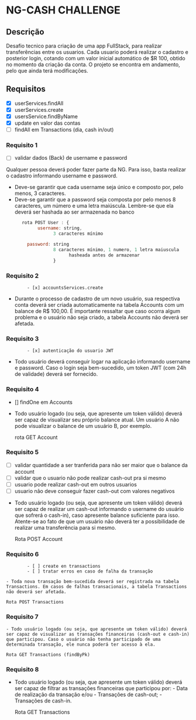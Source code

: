 # NG-CASH CHALLENGE

## Descrição

Desafio tecnico para criação de uma app FullStack, para realizar transferências entre os usuarios. Cada usuario poderá realizar o cadastro e posterior login, cotando com um valor inicial automático de $R 100, obtido no momento da criação da conta. O projeto se encontra em andamento, pelo que ainda terá modificações. 

## Requisitos

- [x] userServices.findAll
- [x] userServices.create
- [x] usersService.findByName
- [x] update en valor das contas
- [ ] findAll em Transactions (dia, cash in/out)
### Requisito 1 

- [ ] validar dados (Back) de username e password

Qualquer pessoa deverá poder fazer parte da NG. Para isso, basta realizar o cadastro informando username e password. 
- Deve-se garantir que cada username seja único e composto por, pelo menos, 3 caracteres. 
- Deve-se garantir que a password seja composta por pelo menos 8 caracteres, um número e uma letra maiúscula. Lembre-se que ela deverá ser hashada ao ser armazenada no banco
```js
	  rota POST User : { 
			username: string, 
			      3 caracteres mínimo

		password: string 
				  8 caracteres mínimo, 1 numero, 1 letra maiuscula
					    hasheada antes de armazenar
 			      }
```
### Requisito 2

			- [x] accountsServices.create
  
- Durante o processo de cadastro de um novo usuário, sua respectiva conta deverá ser criada automaticamente na tabela Accounts com um balance de R$ 100,00. É importante ressaltar que caso ocorra algum problema e o usuário não seja criado, a tabela Accounts não deverá ser afetada. 

### Requisito 3

			- [x] autenticação do usuario JWT

- Todo usuário deverá conseguir logar na aplicação informando username e password. Caso o login seja bem-sucedido, um token JWT (com 24h de validade) deverá ser fornecido. 

### Requisito 4

- [] findOne em Accounts

- Todo usuário logado (ou seja, que apresente um token válido) deverá ser capaz de visualizar seu próprio balance atual. Um usuário A não pode visualizar o balance de um usuário B, por exemplo. 
	
	rota GET Account 


 ### Requisito 5

- [ ] validar quantidade a ser tranferida para não ser maior que o balance da account
- [ ] validar que o usuario não pode realizar cash-out pra si mesmo
- [ ] usuario pode realizar cash-out em outros usuarios
- [ ] usuario não deve conseguir fazer cash-out com valores negativos
  
- Todo usuário logado (ou seja, que apresente um token válido) deverá ser capaz de realizar um cash-out informando o username do usuário que sofrerá o cash-in), caso apresente balance suficiente para isso. Atente-se ao fato de que um usuário não deverá ter a possibilidade de realizar uma transferência para si mesmo. 

	Rota POST Account

 ### Requisito 6

			- [ ] create en transactions
			- [ ] tratar erros en caso de falha da transação
      
    - Toda nova transação bem-sucedida deverá ser registrada na tabela Transactions. Em casos de falhas transacionais, a tabela Transactions não deverá ser afetada. 

	Rota POST Transactions


### Requisito 7

    - Todo usuário logado (ou seja, que apresente um token válido) deverá ser capaz de visualizar as transações financeiras (cash-out e cash-in) que participou. Caso o usuário não tenha participado de uma determinada transação, ele nunca poderá ter acesso à ela. 

	Rota GET Transactions (findByPk)


###	Requisito 8

- Todo usuário logado (ou seja, que apresente um token válido) deverá ser capaz de filtrar as transações financeiras que participou por:
               - Data de realização da transação e/ou 
               - Transações de cash-out; 
               - Transações de cash-in. 
          
	Rota GET Transactions 